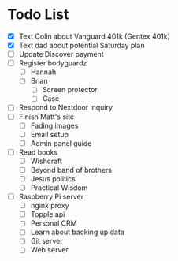 # Todo List

- [x] Text Colin about Vanguard 401k (Gentex 401k)
- [x] Text dad about potential Saturday plan
- [ ] Update Discover payment
- [ ] Register bodyguardz
  - [ ] Hannah
  - [ ] Brian
    - [ ] Screen protector
    - [ ] Case
- [ ] Respond to Nextdoor inquiry
- [ ] Finish Matt's site
  - [ ] Fading images
  - [ ] Email setup
  - [ ] Admin panel guide
- [ ] Read books
  - [ ] Wishcraft
  - [ ] Beyond band of brothers
  - [ ] Jesus politics
  - [ ] Practical Wisdom
- [ ] Raspberry Pi server
  - [ ] nginx proxy
  - [ ] Topple api
  - [ ] Personal CRM
  - [ ] Learn about backing up data
  - [ ] Git server
  - [ ] Web server
